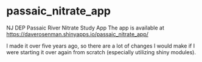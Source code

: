 # passaic_nitrate_app
 NJ DEP Passaic River Nitrate Study App
The app is available at https://daverosenman.shinyapps.io/passaic_nitrate_app/

I made it over five years ago, so there are a lot of changes I would make if I were starting it over again from scratch (especially utilizing shiny modules). 
